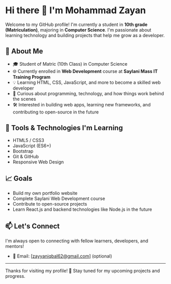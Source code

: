 # Hi there 👋 I'm Mohammad Zayan

Welcome to my GitHub profile! I'm currently a student in **10th grade (Matriculation)**, majoring in **Computer Science**. I'm passionate about learning technology and building projects that help me grow as a developer.

## 🚀 About Me

- 🎓 Student of Matric (10th Class) in Computer Science
- 🌐 Currently enrolled in **Web Development** course at **Saylani Mass IT Training Program**
- 💡 Learning HTML, CSS, JavaScript, and more to become a skilled web developer
- 🧠 Curious about programming, technology, and how things work behind the scenes
- 🛠️ Interested in building web apps, learning new frameworks, and contributing to open-source in the future

## 🧰 Tools & Technologies I'm Learning

- HTML5 / CSS3
- JavaScript (ES6+)
- Bootstrap
- Git & GitHub
- Responsive Web Design

## 📈 Goals

- Build my own portfolio website
- Complete Saylani Web Development course
- Contribute to open-source projects
- Learn React.js and backend technologies like Node.js in the future

## 📫 Let's Connect

I'm always open to connecting with fellow learners, developers, and mentors!

- 📧 Email: [zayyaniqbal62@gmail.com] (optional)


---

Thanks for visiting my profile! 🌟 Stay tuned for my upcoming projects and progress. 


